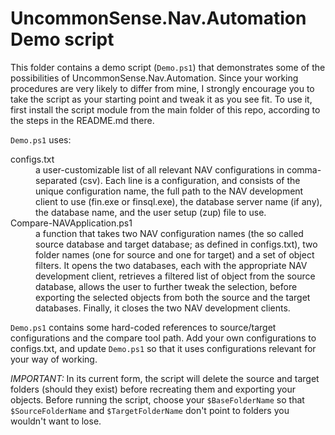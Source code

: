 # UncommonSense.Nav.Automation Demo script

This folder contains a demo script (`Demo.ps1`) that demonstrates some of the possibilities of UncommonSense.Nav.Automation. Since your working procedures are very likely to differ from mine, I strongly encourage you to take the script as your starting point and tweak it as you see fit. To use it, first install the script module from the main folder of this repo, according to the steps in the README.md there.

`Demo.ps1` uses:

<dl>
<dt>configs.txt</dt><dd>a user-customizable list of all relevant NAV configurations in comma-separated (csv). Each line is a configuration, and consists of the unique configuration name, the full path to the NAV development client to use (fin.exe or finsql.exe), the database server name (if any), the database name, and the user setup (zup) file to use.</dd>
<dt>Compare-NAVApplication.ps1</dt><dd>a function that takes two NAV configuration names (the so called source database and target database; as defined in configs.txt), two folder names (one for source and one for target) and a set of object filters.  It opens the two databases, each with the appropriate NAV development client, retrieves a filtered list of object from the source database, allows the user to further tweak the selection, before exporting the selected objects from both the source and the target databases. Finally, it closes the two NAV development clients.</dd>
</dl>

`Demo.ps1` contains some hard-coded references to source/target configurations and the compare tool path. Add your own configurations to configs.txt, and update `Demo.ps1` so that it uses configurations relevant for your way of working. 

_IMPORTANT:_ In its current form, the script will delete the source and target folders (should they exist) before recreating them and exporting your objects. Before running the script, choose your `$BaseFolderName` so that `$SourceFolderName` and `$TargetFolderName` don't point to folders you wouldn't want to lose.
